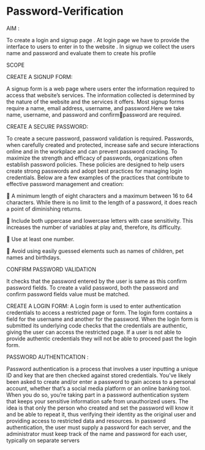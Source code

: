# Password-Verification

 AIM :

To create a login and signup page . At login page we have to provide the interface to 
users to enter in to the website . In signup we collect the users name and password 
and evaluate them to create his profile

SCOPE 

CREATE A SIGNUP FORM:

A signup form is a web page where users enter the information required to access 
that website’s services. The information collected is determined by the nature of the 
website and the services it offers. Most signup forms require a name, email address, 
username, and password.Here we take name, username, and password and confirmpassword are required.

CREATE A SECURE PASSWORD:

To create a secure password, password validation is required. Passwords, when 
carefully created and protected, increase safe and secure interactions online and in 
the workplace and can prevent password cracking. To maximize the strength and 
efficacy of passwords, organizations often establish password policies. These
policies are designed to help users create strong passwords and adopt best practices 
for managing login credentials. Below are a few examples of the practices that 
contribute to effective password management and creation:

 A minimum length of eight characters and a maximum between 16 to 64 
characters. While there is no limit to the length of a password, it does 
reach a point of diminishing returns.

 Include both uppercase and lowercase letters with case sensitivity. This 
increases the number of variables at play and, therefore, its difficulty.

 Use at least one number.

 Avoid using easily guessed elements such as names of children, pet 
names and birthdays.

CONFIRM PASSWORD VALIDATION

It checks that the password entered by the user is same as this confirm password 
fields. To create a valid password, both the password and confirm password fields 
value must be matched.

CREATE A LOGIN FORM:
A Login form is used to enter authentication credentials to access a restricted page 
or form. The login form contains a field for the username and another for 
the password. When the login form is submitted its underlying code checks that the 
credentials are authentic, giving the user can access the restricted page. If a user is 
not able to provide authentic credentials they will not be able to proceed past the 
login form.

PASSWORD AUTHENTICATION :

Password authentication is a process that involves a user inputting a unique ID and 
key that are then checked against stored credentials.
You’ve likely been asked to create and/or enter a password to gain access to a 
personal account, whether that’s a social media platform or an online banking 
tool. When you do so, you’re taking part in a password authentication system that 
keeps your sensitive information safe from unauthorized users.
The idea is that only the person who created and set the password will know it and 
be able to repeat it, thus verifying their identity as the original user and providing 
access to restricted data and resources.
In password authentication, the user must supply a password for each server, and 
the administrator must keep track of the name and password for each user, typically 
on separate servers



